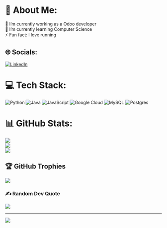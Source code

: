 # 💫 About Me:
🔭 I’m currently working as a Odoo developer<br>🌱 I’m currently learning Computer Science<br>⚡ Fun fact: I love running


## 🌐 Socials:
[![LinkedIn](https://img.shields.io/badge/LinkedIn-%230077B5.svg?logo=linkedin&logoColor=white)](https://linkedin.com/in/https://www.linkedin.com/in/ka-dm/) 

# 💻 Tech Stack:
![Python](https://img.shields.io/badge/python-3670A0?style=plastic&logo=python&logoColor=ffdd54) ![Java](https://img.shields.io/badge/java-%23ED8B00.svg?style=plastic&logo=java&logoColor=white) ![JavaScript](https://img.shields.io/badge/javascript-%23323330.svg?style=plastic&logo=javascript&logoColor=%23F7DF1E) ![Google Cloud](https://img.shields.io/badge/Google%20Cloud-%234285F4.svg?style=plastic&logo=google-cloud&logoColor=white) ![MySQL](https://img.shields.io/badge/mysql-%2300f.svg?style=plastic&logo=mysql&logoColor=white) ![Postgres](https://img.shields.io/badge/postgres-%23316192.svg?style=plastic&logo=postgresql&logoColor=white)
# 📊 GitHub Stats:
![](https://github-readme-stats.vercel.app/api?username=ka-dm&theme=vue-dark&hide_border=false&include_all_commits=false&count_private=false)<br/>
![](https://github-readme-streak-stats.herokuapp.com/?user=ka-dm&theme=vue-dark&hide_border=false)<br/>
![](https://github-readme-stats.vercel.app/api/top-langs/?username=ka-dm&theme=vue-dark&hide_border=false&include_all_commits=false&count_private=false&layout=compact)

## 🏆 GitHub Trophies
![](https://github-profile-trophy.vercel.app/?username=ka-dm&theme=algolia&no-frame=false&no-bg=true&margin-w=4)

### ✍️ Random Dev Quote
![](https://quotes-github-readme.vercel.app/api?type=horizontal&theme=radical)


---
[![](https://visitcount.itsvg.in/api?id=ka-dm&icon=0&color=0)](https://visitcount.itsvg.in)

<!-- Proudly created with GPRM ( https://gprm.itsvg.in ) -->
